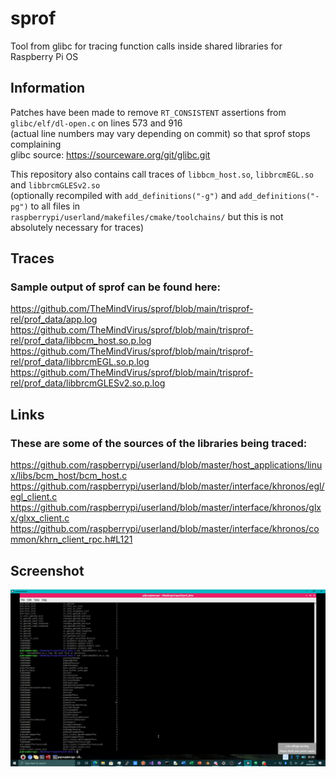 # sprof
Tool from glibc for tracing function calls inside shared libraries for Raspberry Pi OS

## Information
Patches have been made to remove `RT_CONSISTENT` assertions from `glibc/elf/dl-open.c` on lines 573 and 916 \
(actual line numbers may vary depending on commit) so that sprof stops complaining \
glibc source: https://sourceware.org/git/glibc.git

This repository also contains call traces of `libbcm_host.so`, `libbrcmEGL.so` and `libbrcmGLESv2.so` \
(optionally recompiled with `add_definitions("-g")` and `add_definitions("-pg")` to all files in \
`raspberrypi/userland/makefiles/cmake/toolchains/` but this is not absolutely necessary for traces)

## Traces
### Sample output of sprof can be found here:
https://github.com/TheMindVirus/sprof/blob/main/trisprof-rel/prof_data/app.log \
https://github.com/TheMindVirus/sprof/blob/main/trisprof-rel/prof_data/libbcm_host.so.p.log \
https://github.com/TheMindVirus/sprof/blob/main/trisprof-rel/prof_data/libbrcmEGL.so.p.log \
https://github.com/TheMindVirus/sprof/blob/main/trisprof-rel/prof_data/libbrcmGLESv2.so.p.log

## Links
### These are some of the sources of the libraries being traced:
https://github.com/raspberrypi/userland/blob/master/host_applications/linux/libs/bcm_host/bcm_host.c \
https://github.com/raspberrypi/userland/blob/master/interface/khronos/egl/egl_client.c \
https://github.com/raspberrypi/userland/blob/master/interface/khronos/glxx/glxx_client.c \
https://github.com/raspberrypi/userland/blob/master/interface/khronos/common/khrn_client_rpc.h#L121

## Screenshot
![glcalls](https://github.com/TheMindVirus/sprof/blob/main/glcalls.png)
